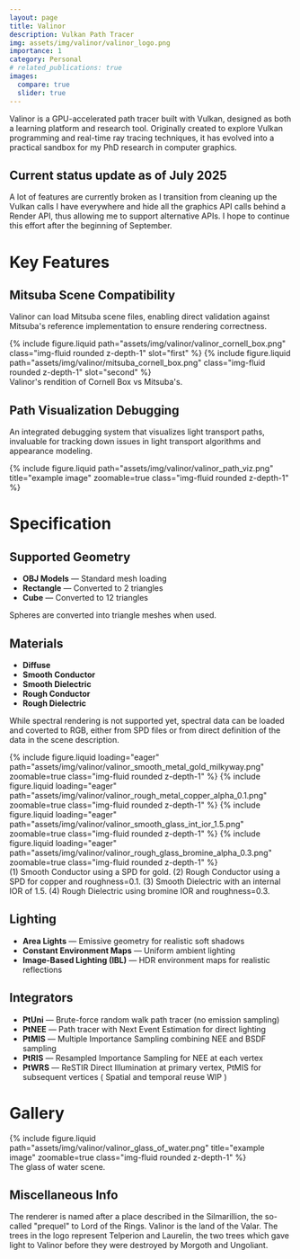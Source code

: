 ```yaml
---
layout: page
title: Valinor
description: Vulkan Path Tracer
img: assets/img/valinor/valinor_logo.png
importance: 1
category: Personal
# related_publications: true
images:
  compare: true
  slider: true
---
```


Valinor is a GPU-accelerated path tracer built with Vulkan, designed as both a learning platform and research tool. Originally created to explore Vulkan programming and real-time ray tracing techniques, it has evolved into a practical sandbox for my PhD research in computer graphics.

## Current status update as of July 2025
A lot of features are currently broken as I transition from cleaning up the Vulkan calls I have everywhere and hide all the graphics API calls behind a Render API, thus allowing me to support alternative APIs. I hope to continue this effort after the beginning of September.

# Key Features

## Mitsuba Scene Compatibility
Valinor can load Mitsuba scene files, enabling direct validation against Mitsuba's reference implementation to ensure rendering correctness.

<div class="row justify-content-center">
    <div class="col-sm-8">
<img-comparison-slider>
  {% include figure.liquid path="assets/img/valinor/valinor_cornell_box.png" class="img-fluid rounded z-depth-1" slot="first" %}
  {% include figure.liquid path="assets/img/valinor/mitsuba_cornell_box.png" class="img-fluid rounded z-depth-1" slot="second" %}
</img-comparison-slider>
    </div>
  </div>
<div class="caption">
    Valinor's rendition of Cornell Box vs Mitsuba's.
</div>


## Path Visualization Debugging

An integrated debugging system that visualizes light transport paths, invaluable for tracking down issues in light transport algorithms and appearance modeling.

<div class="row justify-content-sm-center">
    <div class="col-sm-8 mt-3 mt-md-0">
        {% include figure.liquid path="assets/img/valinor/valinor_path_viz.png" title="example image" zoomable=true class="img-fluid rounded z-depth-1" %}
    </div>
</div>

# Specification

## Supported Geometry
- **OBJ Models** — Standard mesh loading
- **Rectangle** — Converted to 2 triangles
- **Cube** — Converted to 12 triangles

Spheres are converted into triangle meshes when used.

## Materials

- **Diffuse**
- **Smooth Conductor**
- **Smooth Dielectric**
- **Rough Conductor**
- **Rough Dielectric**

While spectral rendering is not supported yet, spectral data can be loaded and coverted to RGB, either from SPD files or from direct definition of the data in the scene description.

<swiper-container keyboard="true" navigation="true" pagination="true" pagination-clickable="true" pagination-dynamic-bullets="true" rewind="true">
  <swiper-slide>{% include figure.liquid loading="eager" path="assets/img/valinor/valinor_smooth_metal_gold_milkyway.png" zoomable=true class="img-fluid rounded z-depth-1" %}</swiper-slide>
  <swiper-slide>{% include figure.liquid loading="eager" path="assets/img/valinor/valinor_rough_metal_copper_alpha_0.1.png" zoomable=true class="img-fluid rounded z-depth-1" %}</swiper-slide>
  <swiper-slide>{% include figure.liquid loading="eager" path="assets/img/valinor/valinor_smooth_glass_int_ior_1.5.png" zoomable=true class="img-fluid rounded z-depth-1" %}</swiper-slide>
  <swiper-slide>{% include figure.liquid loading="eager" path="assets/img/valinor/valinor_rough_glass_bromine_alpha_0.3.png" zoomable=true class="img-fluid rounded z-depth-1" %}</swiper-slide>
</swiper-container>

<div class="caption">
    (1) Smooth Conductor using a SPD for gold.
    (2) Rough Conductor using a SPD for copper and roughness=0.1.
    (3) Smooth Dielectric with an internal IOR of 1.5.
    (4) Rough Dielectric using bromine IOR and roughness=0.3.
</div>

## Lighting
- **Area Lights** — Emissive geometry for realistic soft shadows
- **Constant Environment Maps** — Uniform ambient lighting
- **Image-Based Lighting (IBL)** — HDR environment maps for realistic reflections

## Integrators
- **PtUni** — Brute-force random walk path tracer (no emission sampling)
- **PtNEE** — Path tracer with Next Event Estimation for direct lighting
- **PtMIS** — Multiple Importance Sampling combining NEE and BSDF sampling
- **PtRIS** — Resampled Importance Sampling for NEE at each vertex
- **PtWRS** — ReSTIR Direct Illumination at primary vertex, PtMIS for subsequent vertices ( Spatial and temporal reuse WIP )



# Gallery

<div class="row justify-content-sm-center">
    <div class="col-sm-8 mt-3 mt-md-0">
        {% include figure.liquid path="assets/img/valinor/valinor_glass_of_water.png" title="example image" zoomable=true class="img-fluid rounded z-depth-1" %}
    </div>

</div>

<div class="caption">
    The glass of water scene.
</div> 

## Miscellaneous Info

The renderer is named after a place described in the Silmarillion, the so-called "prequel" to Lord of the Rings. Valinor is the land of the Valar. The trees in the logo represent Telperion and Laurelin, the two trees which gave light to Valinor before they were destroyed by Morgoth and Ungoliant.
<!-- -->